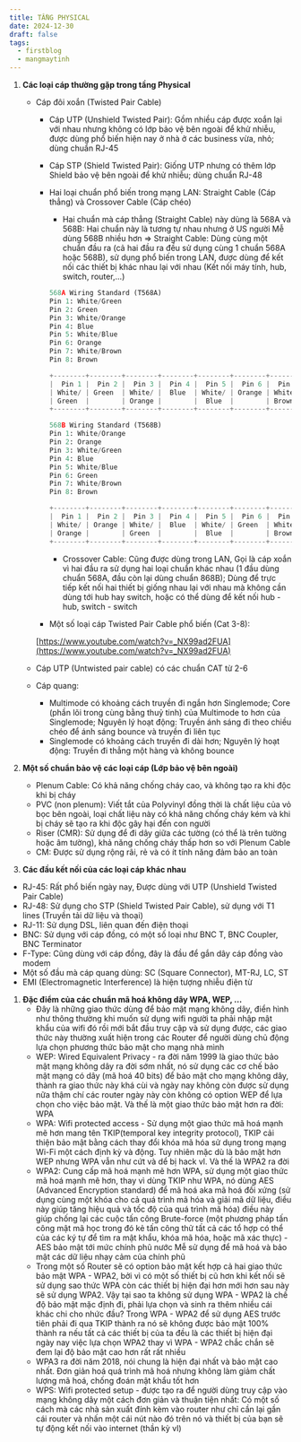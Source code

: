 ```yaml
---
title: TẦNG PHYSICAL
date: 2024-12-30
draft: false
tags:
  - firstblog
  - mangmaytinh
---
```

1. **Các loại cáp thường gặp trong tầng Physical**
    
    - Cáp đôi xoắn (Twisted Pair Cable)
        
        - Cáp UTP (Unshield Twisted Pair): Gồm nhiều cáp được xoắn lại với nhau nhưng không có lớp bảo vệ bên ngoài để khử nhiễu, được dùng phổ biến hiện nay ở nhà ở các business vừa, nhỏ; dùng chuẩn RJ-45
            
        - Cáp STP (Shield Twisted Pair): Giống UTP nhưng có thêm lớp Shield bảo vệ bên ngoài để khử nhiễu; dùng chuẩn RJ-48
            
        - Hai loại chuẩn phổ biến trong mạng LAN: Straight Cable (Cáp thẳng) và Crossover Cable (Cáp chéo)
            
            - Hai chuẩn mà cáp thẳng (Straight Cable) này dùng là 568A và 568B: Hai chuẩn này là tương tự nhau nhưng ở US người Mễ dùng 568B nhiều hơn ⇒ Straight Cable: Dùng cùng một chuẩn đầu ra (cả hai đầu ra đều sử dụng cùng 1 chuẩn 568A hoặc 568B), sử dụng phổ biến trong LAN, được dùng để kết nối các thiết bị khác nhau lại với nhau (Kết nối máy tính, hub, switch, router,…)
            
            ```python
            568A Wiring Standard (T568A)
            Pin 1: White/Green
            Pin 2: Green
            Pin 3: White/Orange
            Pin 4: Blue
            Pin 5: White/Blue
            Pin 6: Orange
            Pin 7: White/Brown
            Pin 8: Brown
            
            +--------+--------+--------+--------+--------+--------+--------+--------+
            |  Pin 1 |  Pin 2 |  Pin 3 |  Pin 4 |  Pin 5 |  Pin 6 |  Pin 7 |  Pin 8 |
            | White/ | Green  | White/ |  Blue  | White/ | Orange | White/ | Brown  |
            | Green  |        | Orange |        |  Blue  |        | Brown  |        |
            +--------+--------+--------+--------+--------+--------+--------+--------+
            ```
            
            ```python
            568B Wiring Standard (T568B)
            Pin 1: White/Orange
            Pin 2: Orange
            Pin 3: White/Green
            Pin 4: Blue
            Pin 5: White/Blue
            Pin 6: Green
            Pin 7: White/Brown
            Pin 8: Brown
            
            +--------+--------+--------+--------+--------+--------+--------+--------+
            |  Pin 1 |  Pin 2 |  Pin 3 |  Pin 4 |  Pin 5 |  Pin 6 |  Pin 7 |  Pin 8 |
            | White/ | Orange | White/ |  Blue  | White/ | Green  | White/ | Brown  |
            | Orange |        | Green  |        |  Blue  |        | Brown  |        |
            +--------+--------+--------+--------+--------+--------+--------+--------+
            ```
            
            - Crossover Cable: Cũng được dùng trong LAN, Gọi là cáp xoắn vì hai đầu ra sử dụng hai loại chuẩn khác nhau (1 đầu dùng chuẩn 568A, đầu còn lại dùng chuẩn 868B); Dùng để trực tiếp kết nối hai thiết bị giống nhau lại với nhau mà không cần dùng tới hub hay switch, hoặc có thể dùng để kết nối hub - hub, switch - switch
        - Một số loại cáp Twisted Pair Cable phổ biến (Cat 3-8):
            
        
        [https://www.youtube.com/watch?v=_NX99ad2FUA](https://www.youtube.com/watch?v=_NX99ad2FUA)
        
    - Cáp UTP (Untwisted pair cable) có các chuẩn CAT từ 2-6
        
    - Cáp quang:
        
        - Multimode có khoảng cách truyền đi ngắn hơn Singlemode; Core (phần lõi trong cùng bằng thuỷ tinh) của Multimode to hơn của Singlemode; Nguyên lý hoạt động: Truyền ánh sáng đi theo chiều chéo để ánh sáng bounce và truyền đi liên tục
        - Singlemode có khoảng cách truyền đi dài hơn; Nguyên lý hoạt động: Truyền đi thẳng một hàng và không bounce
2. **Một số chuẩn bảo vệ các loại cáp (Lớp bảo vệ bên ngoài)**
    
    - Plenum Cable: Có khả năng chống cháy cao, và không tạo ra khi độc khi bị cháy
    - PVC (non plenum): Viết tắt của Polyvinyl đồng thời là chất liệu của vỏ bọc bên ngoài, loại chất liệu này có khả năng chống cháy kém và khi bị cháy sẽ tạo ra khi độc gây hại đến con người
    - Riser (CMR): Sử dụng để đi dây giữa các tường (có thể là trên tường hoặc âm tường), khả năng chống cháy thấp hơn so với Plenum Cable
    - CM: Được sử dụng rộng rãi, rẻ và có ít tính năng đảm bảo an toàn
3. **Các đầu kết nối của các loại cáp khác nhau**
    

- RJ-45: Rất phổ biến ngày nay, Được dùng với UTP (Unshield Twisted Pair Cable)
- RJ-48: Sử dụng cho STP (Shield Twisted Pair Cable), sử dụng với T1 lines (Truyền tải dữ liệu và thoại)
- RJ-11: Sử dụng DSL, liên quan đến điện thoại
- BNC: Sử dụng với cáp đồng, có một số loại như BNC T, BNC Coupler, BNC Terminator
- F-Type: Cũng dùng với cáp đồng, đây là đầu để gắn dây cáp đồng vào modem
- Một số đầu mà cáp quang dùng: SC (Square Connector), MT-RJ, LC, ST
- EMI (Electromagnetic Interference) là hiện tượng nhiễu điện từ

1. **Đặc điểm của các chuẩn mã hoá không dây WPA, WEP, …**
    - Đây là những giao thức dùng để bảo mật mạng không dây, điển hình như thông thường khi muốn sử dụng wifi người ta phải nhập mật khẩu của wifi đó rồi mới bắt đầu truy cập và sử dụng được, các giao thức này thường xuất hiện trong các Router để người dùng chủ động lựa chọn phương thức bảo mật cho mạng nhà mình
    - WEP: Wired Equivalent Privacy - ra đời năm 1999 là giao thức bảo mật mạng không dây ra đời sớm nhất, nó sử dụng các cơ chế bảo mật mạng có dây (mã hoá 40 bits) để bảo mật cho mạng không dây, thành ra giao thức này khá cùi và ngày nay không còn được sử dụng nữa thậm chí các router ngày này còn không có option WEP để lựa chọn cho việc bảo mật. Và thế là một giao thức bảo mật hơn ra đời: WPA
    - WPA: Wifi protected access - Sử dụng một giao thức mã hoá mạnh mẽ hơn mang tên TKIP(temporal key integrity protocol), TKIP cải thiện bảo mật bằng cách thay đổi khóa mã hóa sử dụng trong mạng Wi-Fi một cách định kỳ và động. Tuy nhiên mặc dù là bảo mật hơn WEP nhưng WPA vẫn như cứt và dể bị hack vl. Và thế là WPA2 ra đời
    - WPA2: Cung cấp mã hoá mạnh mẽ hơn WPA, sử dụng một giao thức mã hoá mạnh mẽ hơn, thay vì dùng TKIP như WPA, nó dùng AES (Advanced Encryption standard) để mã hoá aka mã hoá đối xứng (sử dụng cùng một khóa cho cả quá trình mã hóa và giải mã dữ liệu, điều này giúp tăng hiệu quả và tốc độ của quá trình mã hóa) điều này giúp chống lại các cuộc tấn công Brute-force (một phương pháp tấn công mật mã học trong đó kẻ tấn công thử tất cả các tổ hợp có thể của các ký tự để tìm ra mật khẩu, khóa mã hóa, hoặc mã xác thực) - AES bảo mật tới mức chính phũ nước Mễ sử dụng để mã hoá và bảo mật các dữ liệu nhạy cảm của chính phũ
    - Trong một số Router sẽ có option bảo mật kết hợp cả hai giao thức bảo mật WPA - WPA2, bởi vì có một số thiết bị cũ hơn khi kết nối sẽ sử dụng sao thức WPA còn các thiết bị hiện đại hơn mới hơn sau này sẽ sử dụng WPA2. Vậy tại sao ta không sử dụng WPA - WPA2 là chế độ bảo mật mặc định đi, phải lựa chọn và sinh ra thêm nhiều cái khác chi cho nhức đầu? Trong WPA - WPA2 để sử dụng AES trước tiên phải đi qua TKIP thành ra nó sẽ không được bảo mật 100% thành ra nếu tất cả các thiết bị của ta đều là các thiết bị hiện đại ngày nay việc lựa chọn WPA2 thay vì WPA - WPA2 chắc chắn sẽ đem lại độ bảo mật cao hơn rất rất nhiều
    - WPA3 ra đời năm 2018, nói chung là hiện đại nhất và bảo mật cao nhất. Đơn giản hoá quá trình mã hoá nhưng không làm giảm chất lượng mã hoá, chống đoán mật khẩu tốt hơn
    - WPS: Wifi protected setup - được tạo ra để người dùng truy cập vào mạng không dây một cách đơn giản và thuận tiện nhất: Có một số cách mà các nhà sản xuất đính kèm vào router như chỉ cần lại gần cái router và nhấn một cái nút nào đó trên nó và thiết bị của bạn sẽ tự động kết nối vào internet (thần kỳ vl)